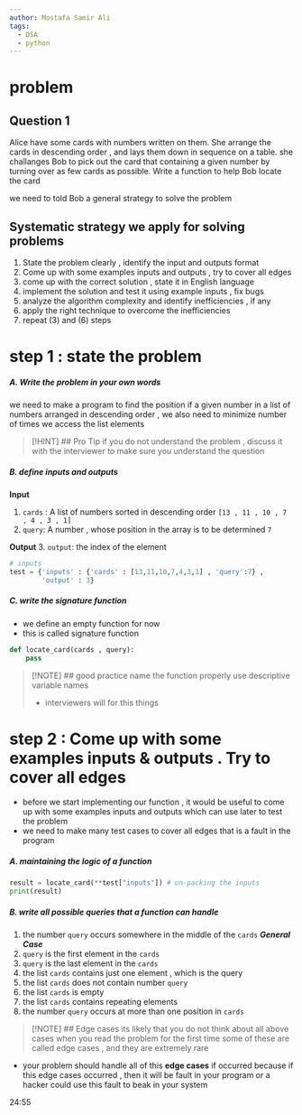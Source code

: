 ```yaml
---
author: Mostafa Samir Ali
tags:
  - DSA
  - python
---
```


# problem

## Question 1

Alice have some cards with numbers written on them. She arrange the cards in descending order , and lays them down in sequence on a table. she challanges Bob to pick out the card that containing a given number by turning over as few cards as possible. Write a function to help Bob locate the card

we need to told Bob a general strategy to solve the problem

## Systematic strategy we apply for solving problems

1. State the problem clearly , identify the input and outputs format
2. Come up with some examples inputs and outputs , try to cover all edges
3. come up with the correct solution , state it in English language
4. implement the solution and test it using example inputs , fix bugs
5. analyze the algorithm complexity and identify inefficiencies , if any
6. apply the right technique to overcome the inefficiencies
7. repeat (3) and (6) steps

# step 1 : state the problem

##### A. Write the problem in your own words
we need to make a program to find the position if a given number in a list of numbers arranged in descending order , we also need to minimize number of times we access the list elements

> [!HINT] ## Pro Tip
>  if you do not understand the problem , discuss it with the interviewer to make sure you understand the question

##### B. define inputs and outputs

**Input**
1. `cards` : A list of numbers sorted in descending order `[13 , 11 , 10 , 7 , 4 , 3 , 1]`
2. `query`: A number , whose position in the array is to be determined `7`

**Output**
3. `output`: the index of the element
```python
# inputs
test = {'inputs' : {'cards' : [13,11,10,7,4,3,1] , 'query':7} , 
	    'output' : 3}
```

##### C. write the signature function 
- we define an empty function for now
- this is called signature function
```python
def locate_card(cards , query):
	pass
```


> [!NOTE] ## good practice
> name the function properly
> use descriptive variable names
> - interviewers will for this things  

# step 2 : Come up with some examples inputs & outputs . Try to cover all edges

- before we start implementing our function , it would be useful to come up with some examples inputs and outputs which can use later to test the problem
- we need to make many test cases to cover all edges that is a fault in the program

##### A. maintaining the logic of a function
```python
result = locate_card(**test["inputs"]) # un-packing the inputs
print(result)
```

##### B. write all possible queries that a function can handle
1. the number `query` occurs somewhere in the middle of the `cards` ***General Case***
2. `query` is the first element in the `cards`
3. `query` is the last element in the `cards`
4. the list `cards` contains just one element , which is the query
5. the list `cards` does not contain number `query`
6. the list `cards` is empty
7. the list `cards` contains repeating elements 
8. the number `query` occurs at more than one position in `cards`

>[!NOTE] ## Edge cases
> its likely that you do not think about all above cases when you read the problem for the first time 
> some of these are called edge cases , and they are extremely rare

- your problem should handle all of this **edge cases** if occurred because if this edge cases occurred , then it will be fault in your program or a hacker could use this fault to beak in your system

24:55

















